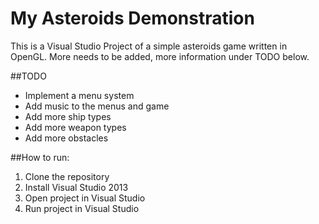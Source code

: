# My Asteroids Demonstration
This is a Visual Studio Project of a simple asteroids game written in OpenGL. More needs to be added, more information under TODO below.

##TODO
 * Implement a menu system
 * Add music to the menus and game
 * Add more ship types
 * Add more weapon types
 * Add more obstacles

##How to run:
 1. Clone the repository
 2. Install Visual Studio 2013
 3. Open project in Visual Studio
 4. Run project in Visual Studio
